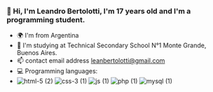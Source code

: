 ### &#128587; Hi, I'm Leandro Bertolotti, I'm 17 years old and I'm a programming student.
- &#127757; I'm from Argentina
- &#128221; I'm studying at Technical Secondary School N°1 Monte Grande, Buenos Aires.
- &#128235; contact email address leanbertolotti@gmail.com
- &#128187; Programming languages:
- ![html-5 (2)](https://github.com/leanbertolottiii/leanbertolottiii/assets/133821912/ea3ec188-8b2a-4edc-ae0f-28afb37ad874)
  ![css-3 (1)](https://github.com/leanbertolottiii/leanbertolottiii/assets/133821912/db2517b0-9a87-452b-9c5f-119dc1c80b16)
  ![js (1)](https://github.com/leanbertolottiii/leanbertolottiii/assets/133821912/875036f0-1963-4aea-b2c1-dbccabd080f7)
  ![php (1)](https://github.com/leanbertolottiii/leanbertolottiii/assets/133821912/f864ccb2-3c9c-44de-8680-0c4252028bc3)
  ![mysql (1)](https://github.com/leanbertolottiii/leanbertolottiii/assets/133821912/f530b2ed-06b4-4911-8df1-71010e2bfbd7)
